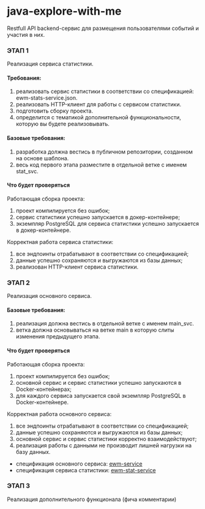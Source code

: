 # java-explore-with-me
Restfull API backend-сервис для размещения пользователями событий и участия в них.

### ЭТАП 1
Реализация сервиса статистики.

#### Требования:
1. реализовать сервис статистики в соответствии со спецификацией: ewm-stats-service.json.
2. реализовать HTTP-клиент для работы с сервисом статистики.
3. подготовить сборку проекта.
4. определится с тематикой дополнительной функциональности, которую вы будете реализовывать.

#### Базовые требования:
1. разработка должна вестись в публичном репозитории, созданном на основе шаблона.
2. весь код первого этапа разместите в отдельной ветке с именем stat_svc.

#### Что будет проверяться 
Работающая сборка проекта:
1. проект компилируется без ошибок;
2. сервис статистики успешно запускается в докер-контейнере;
3. экземпляр PostgreSQL для сервиса статистики успешно запускается в докер-контейнере.

Корректная работа сервиса статистики:
1. все эндпоинты отрабатывают в соответствии со спецификацией;
2. данные успешно сохраняются и выгружаются из базы данных;
3. реализован HTTP-клиент сервиса статистики.


### ЭТАП 2
Реализация основного сервиса.

#### Базовые требования:
1. реализация должна вестись в отдельной ветке с именем main_svc. 
2. ветка должна основываться на ветке main в которую слиты изменения предыдущего этапа.

#### Что будет проверяться
Работающая сборка проекта:
1. проект компилируется без ошибок;
2. основной сервис и сервис статистики успешно запускаются в Docker-контейнерах;
3. для каждого сервиса запускается свой экземпляр PostgreSQL в Docker-контейнере.

Корректная работа основного сервиса:
1. все эндпоинты отрабатывают в соответствии со спецификацией;
2. данные успешно сохраняются и выгружаются из базы данных;
3. основной сервис и сервис статистики корректно взаимодействуют;
4. реализация работы с данными не производит лишней нагрузки на базу данных.

- спецификация основного сервиса: [ewm-service](ewm-main-service-spec.json)
- спецификация сервиса статистики: [ewm-stat-service](ewm-stats-service-spec.json)

### ЭТАП 3
Реализация дополнительного функционала (фича комментарии)
